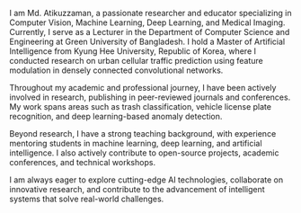 I am Md. Atikuzzaman, a passionate researcher and educator specializing in Computer Vision, Machine Learning, Deep Learning, and Medical Imaging. Currently, I serve as a Lecturer in the Department of Computer Science and Engineering at Green University of Bangladesh. I hold a Master of Artificial Intelligence from Kyung Hee University, Republic of Korea, where I conducted research on urban cellular traffic prediction using feature modulation in densely connected convolutional networks.

Throughout my academic and professional journey, I have been actively involved in research, publishing in peer-reviewed journals and conferences. My work spans areas such as trash classification, vehicle license plate recognition, and deep learning-based anomaly detection.

Beyond research, I have a strong teaching background, with experience mentoring students in machine learning, deep learning, and artificial intelligence. I also actively contribute to open-source projects, academic conferences, and technical workshops.

I am always eager to explore cutting-edge AI technologies, collaborate on innovative research, and contribute to the advancement of intelligent systems that solve real-world challenges.
